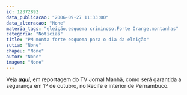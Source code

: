 ```yaml
---
id: 12372892
data_publicacao: "2006-09-27 11:33:00"
data_alteracao: "None"
materia_tags: "eleição,esquema criminoso,Forte Orange,montanhas"
categoria: "Notícias"
title: "PM monta forte esquema para o dia da eleição"
sutia: "None"
chapeu: "None"
autor: "None"
imagem: "None"
---
```

<p><P>Veja <STRONG><EM><A href=\"https://jc3.uol.com.br/tvjornal/open.php?path=https://www2.uol.com.br/JC/integracao/media/videos/manha_270609_2.wmv\" target=_blank>aqui</A></EM></STRONG>, em reportagem do TV Jornal Manhã, como será garantida a segurança em 1º de outubro, no Recife e interior de Pernambuco.</P> </p>
